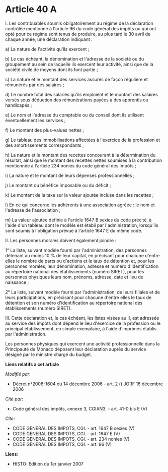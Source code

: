 # Article 40 A

I. Les contribuables soumis obligatoirement au régime de la déclaration contrôlée mentionné à l'article 96 du code général
des impôts ou qui ont opté pour ce régime sont tenus de produire, au plus tard le 30 avril de chaque année, une déclaration
indiquant : 

a) La nature de l'activité qu'ils exercent ; 

b) Le cas échéant, la dénomination et l'adresse de la société ou du groupement au sein de laquelle ils exercent leur
activité, ainsi que de la société civile de moyens dont ils font partie ; 

c) La nature et le montant des services assurés de façon régulière et rémunérés par des salaires ; 

d) Le nombre total des salariés qu'ils emploient et le montant des salaires versés sous déduction des rémunérations payées à
des apprentis ou handicapés ; 

e) Le nom et l'adresse du comptable ou du conseil dont ils utilisent éventuellement les services ; 

f) Le montant des plus-values nettes ; 

g) Le tableau des immobilisations affectées à l'exercice de la profession et des amortissements correspondants ; 

h) La nature et le montant des recettes concourant à la détermination du résultat, ainsi que le montant des recettes nettes
soumises à la contribution mentionnée à l'article 234 nonies du code général des impôts ; 

i) La nature et le montant de leurs dépenses professionnelles ; 

j) Le montant du bénéfice imposable ou du déficit ; 

k) Le montant de la taxe sur la valeur ajoutée incluse dans les recettes ; 

l) En ce qui concerne les adhérents à une association agréée : le nom et l'adresse de l'association ; 

m) La valeur ajoutée définie à l'article 1647 B sexies du code précité, à l'aide d'un tableau dont le modèle est établi par
l'administration, lorsqu'ils sont soumis à l'obligation prévue à l'article 1647 E du même code. 

II. Les personnes morales doivent également joindre : 

1° La liste, suivant modèle fourni par l'administration, des personnes détenant au moins 10 % de leur capital, en précisant
pour chacune d'entre elles le nombre de parts ou d'actions et le taux de détention et, pour les personnes morales, leur
dénomination, adresse et numéro d'identification au répertoire national des établissements (numéro SIRET), pour les personnes
physiques leurs nom, prénoms, adresse, date et lieu de naissance ; 

2° La liste, suivant modèle fourni par l'administration, de leurs filiales et de leurs participations, en précisant pour
chacune d'entre elles le taux de détention et son numéro d'identification au répertoire national des établissements (numéro
SIRET). 

III. Cette déclaration et, le cas échéant, les listes visées au II, est adressée au service des impôts dont dépend le lieu
d'exercice de la profession ou le principal établissement, en simple exemplaire, à l'aide d'imprimés établis par
l'administration. 

Les personnes physiques qui exercent une activité professionnelle dans la Principauté de Monaco déposent leur déclaration
auprès du service désigné par le ministre chargé du budget.

**Liens relatifs à cet article**

_Modifié par_:

  - Décret n°2006-1604 du 14 décembre 2006 - art. 2 () JORF 16 décembre 2006

_Cité par_:

  - Code général des impôts, annexe 3, CGIAN3. - art. 41-0 bis E (V)

_Cite_:

  - CODE GENERAL DES IMPOTS, CGI. - art. 1647 B sexies (V)
  - CODE GENERAL DES IMPOTS, CGI. - art. 1647 E (V)
  - CODE GENERAL DES IMPOTS, CGI. - art. 234 nonies (V)
  - CODE GENERAL DES IMPOTS, CGI. - art. 96 (V)

**Liens**:

  - HISTO: Edition du 1er janvier 2007
